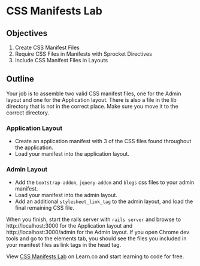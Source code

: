 # CSS Manifests Lab

## Objectives

1. Create CSS Manifest Files
2. Require CSS Files in Manifests with Sprocket Directives
3. Include CSS Manifest Files in Layouts

## Outline
Your job is to assemble two valid CSS manifest files, one for the Admin layout and one for the Application layout. There is also a file in the lib directory that is not in the correct place.  Make sure you move it to the correct directory.

### Application Layout
- Create an application manifest with 3 of the CSS files found throughout the application.
- Load your manifest into the application layout.

### Admin Layout
- Add the `bootstrap-addon`, `jquery-addon` and `blogs` css files to your admin manifest.
- Load your manifest into the admin layout.
- Add an additional `stylesheet_link_tag` to the admin layout, and load the final remaining CSS file.

When you finish, start the rails server with `rails server` and browse to http://localhost:3000 for the Application layout and http://localhost:3000/admin for the Admin layout. If you open Chrome dev tools and go to the elements tab, you should see the files you included in your manifest files as link tags in the head tag.

<p data-visibility='hidden'>View <a href='https://learn.co/lessons/css-manifests-lab' title='CSS Manifests Lab'>CSS Manifests Lab</a> on Learn.co and start learning to code for free.</p>

